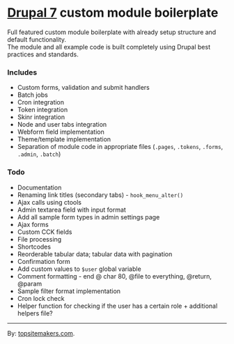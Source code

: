 # [Drupal 7](http://drupal.org) custom module boilerplate

Full featured custom module boilerplate with already setup structure and default functionality.  
The module and all example code is built completely using Drupal best practices and standards.

### Includes

- Custom forms, validation and submit handlers
- Batch jobs
- Cron integration
- Token integration
- Skinr integration
- Node and user tabs integration
- Webform field implementation
- Theme/template implementation
- Separation of module code in appropriate files (`.pages`, `.tokens`, `.forms`, `.admin`, `.batch`)

### Todo

- Documentation
- Renaming link titles (secondary tabs) - `hook_menu_alter()`
- Ajax calls using ctools
- Admin textarea field with input format
- Add all sample form types in admin settings page
- Ajax forms
- Custom CCK fields
- File processing
- Shortcodes
- Reorderable tabular data; tabular data with pagination
- Confirmation form
- Add custom values to `$user` global variable
- Comment formatting - end @ char 80, @file to everything, @return, @param
- Sample filter format implementation
- Cron lock check
- Helper function for checking if the user has a certain role + additional helpers file?

<hr>

By: [topsitemakers.com](http://www.topsitemakers.com).
